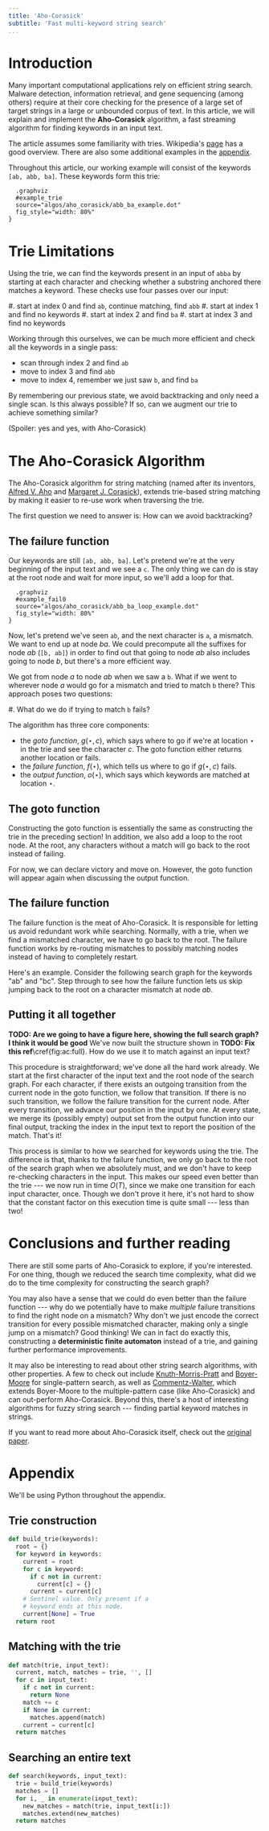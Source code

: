 ```yaml
---
title: 'Aho-Corasick'
subtitle: 'Fast multi-keyword string search'
...
```


# Introduction
Many important computational applications rely on efficient string search. Malware detection,
information retrieval, and gene sequencing (among others) require at their core checking for the
presence of a large set of target strings in a large or unbounded corpus of text. In this article,
we will explain and implement the **Aho-Corasick** algorithm, a fast streaming algorithm for finding
keywords in an input text.

The article assumes some familiarity with tries. Wikipedia's [page][trie] has a good overview.
There are also some additional examples in the [appendix](#appendix).

[trie]: https://en.wikipedia.org/wiki/Trie

Throughout this article, our working example will consist of the keywords `[ab, abb, ba]`. These
keywords form this trie:

```{
  .graphviz
  #example_trie
  source="algos/aho_corasick/abb_ba_example.dot"
  fig_style="width: 80%"
}
```

# Trie Limitations

Using the trie, we can find the keywords present in an input of `abba` by starting at each character
and checking whether a substring anchored there matches a keyword. These checks use four passes over
our input:

#. start at index 0 and find `ab`, continue matching, find `abb`
#. start at index 1 and find no keywords
#. start at index 2 and find `ba`
#. start at index 3 and find no keywords

Working through this ourselves, we can be much more efficient and check all the keywords in a single
pass:

* scan through index 2 and find `ab`
* move to index 3 and find `abb`
* move to index 4, remember we just saw `b`, and find `ba`

By remembering our previous state, we avoid backtracking and only need a single scan. Is this
always possible? If so, can we augment our trie to achieve something similar?

(Spoiler: yes and yes, with Aho-Corasick)

# The Aho-Corasick Algorithm

The Aho-Corasick algorithm for string matching (named after its inventors, [Alfred V. Aho][aho] and
[Margaret J. Corasick][corasick]), extends trie-based string matching by making it easier to re-use
work when traversing the trie.

The first question we need to answer is: How can we avoid backtracking?

[aho]: https://en.wikipedia.org/wiki/Alfred_Aho
[corasick]: https://dblp.org/pers/hd/c/Corasick:Margaret_J=

## The failure function

Our keywords are still `[ab, abb, ba]`. Let's pretend we're at the very beginning of the input
text and we see a `c`. The only thing we can do is stay at the root node and wait for more input,
so we'll add a loop for that.

```{
  .graphviz
  #example_fail0
  source="algos/aho_corasick/abb_ba_loop_example.dot"
  fig_style="width: 80%"
}
```

Now, let's pretend we've seen `ab`, and the next character is `a`, a mismatch. We want to end up
at node $ba$. We could precompute all the suffixes for node $ab$ (`[b, ab]`) in order to find out
that going to node $ab$ also includes going to node $b$, but there's a more efficient way.

We got from node $a$ to node $ab$ when we saw a `b`. What if we went to wherever node $a$ would go
for a mismatch and tried to match `b` there? This approach poses two questions:

#. What do we do if trying to match `b` fails?

The algorithm has three core components:

* the *goto function*, $g(\star, c)$, which says where to go if we're at location $\star$ in the
  trie and see the character $c$. The goto function either returns another location or fails.
* the *failure function*, $f(\star)$, which tells us where to go if $g(\star, c)$ fails.
* the *output function*, $o(\star)$, which says which keywords are matched at location $\star$.

## The goto function

Constructing the goto function is essentially the same as constructing the trie in the preceding
section! In addition, we also add a loop to the root node. At the root, any characters without a
match will go back to the root instead of failing.

For now, we can declare victory and move on. However, the goto function will appear again when
discussing the output function.

## The failure function

The failure function is the meat of Aho-Corasick. It is responsible for letting us avoid redundant
work while searching. Normally, with a trie, when we find a mismatched character, we have to go back
to the root. The failure function works by re-routing mismatches to possibly matching nodes instead
of having to completely restart.

Here's an example. Consider the following search graph for the keywords "ab" and "bc". Step through
to see how the failure function lets us skip jumping back to the root on a character mismatch at
node $ab$.

## Putting it all together

**TODO: Are we going to have a figure here, showing the full search graph? I think it would be
good**
We've now built the structure shown in **TODO: Fix this ref**\cref{fig:ac:full}. How do we use it to
match against an input text?

This procedure is straightforward; we've done all the hard work already. We start at the first
character of the input text and the root node of the search graph. For each character, if there
exists an outgoing transition from the current node in the goto function, we follow that transition.
If there is no such transition, we follow the failure transition for the current node. After every
transition, we advance our position in the input by one. At every state, we merge its (possibly
empty) output set from the output function into our final output, tracking the index in the input
text to report the position of the match. That's it!

This process is similar to how we searched for keywords using the trie. The difference is that,
thanks to the failure function, we only go back to the root of the search graph when we absolutely
must, and we don't have to keep re-checking characters in the input. This makes our speed even
better than the trie --- we now run in time $O(T)$, since we make one transition for each input
character, once. Though we don't prove it here, it's not hard to show that the constant factor on
this execution time is quite small --- less than two!

# Conclusions and further reading

There are still some parts of Aho-Corasick to explore, if you're interested. For one thing, though
we reduced the search time complexity, what did we do to the time complexity for constructing the
search graph? 

You may also have a sense that we could do even better than the failure
function --- why do we potentially have to make *multiple* failure transitions to find the right
node on a mismatch? Why don't we just encode the correct transition for every possible mismatched
character, making only a single jump on a mismatch? Good thinking! We can in fact do exactly this,
constructing a **deterministic finite automaton** instead of a trie, and gaining further performance
improvements.

It may also be interesting to read about other string search algorithms, with other properties. A
few to check out include
[Knuth-Morris-Pratt](https://en.wikipedia.org/wiki/Knuth%E2%80%93Morris%E2%80%93Pratt_algorithm)
and [Boyer-Moore](https://en.wikipedia.org/wiki/Boyer%E2%80%93Moore_string-search_algorithm) for
single-pattern search, as well as
[Commentz-Walter](https://en.wikipedia.org/wiki/Commentz-Walter_algorithm), which extends
Boyer-Moore to the multiple-pattern case (like Aho-Corasick) and can out-perform Aho-Corasick.
Beyond this, there's a host of interesting algorithms for fuzzy string search --- finding partial
keyword matches in strings.

If you want to read more about Aho-Corasick itself, check out the [original
paper](https://cr.yp.to/bib/1975/aho.pdf).

# Appendix

We'll be using Python throughout the appendix.

## Trie construction

```python
def build_trie(keywords):
  root = {}
  for keyword in keywords:
    current = root
    for c in keyword:
      if c not in current:
        current[c] = {}
      current = current[c]
    # Sentinel value. Only present if a
    # keyword ends at this node.
    current[None] = True
  return root
```

## Matching with the trie

```python
def match(trie, input_text):
  current, match, matches = trie, '', []
  for c in input_text:
    if c not in current:
      return None
    match += c
    if None in current:
      matches.append(match)
    current = current[c]
  return matches
```

## Searching an entire text

```python
def search(keywords, input_text):
  trie = build_trie(keywords)
  matches = []
  for i, _ in enumerate(input_text):
    new_matches = match(trie, input_text[i:])
    matches.extend(new_matches)
  return matches 
```
